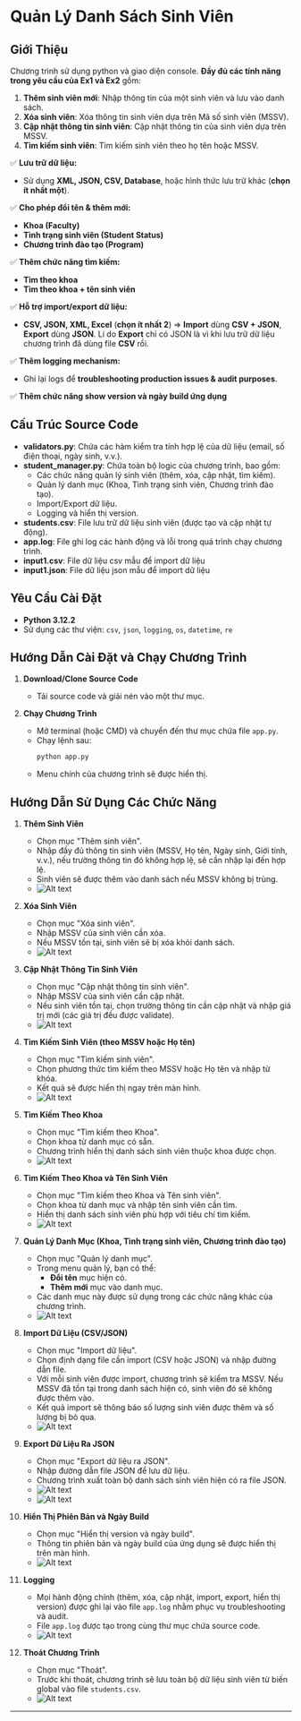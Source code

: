 <!-- 1. Chương trình sử dụng ngôn ngữ C++ và giao diện console. 
Khi mới khởi động chương trình
![Alt text](Demo/pic1.png)
Chức năng thêm thông tin sinh viên mới
![Alt text](Demo/pic2.png)
Chức năng cập nhật thông tin cho sinh viên
![Alt text](Demo/pic3.png)
Chức năng tìm kiếm sinh viên 
![Alt text](Demo/pic4.png)
Chức năng hiển thị danh sách sinh viên
![Alt text](Demo/pic5.png)
Chức năng xóa sinh viên khỏi danh sách
![Alt text](Demo/pic6.png)
1. Cấu trúc chương trình: 
- Chương trình áp dụng **singleton pattern**, với class **studentManager** có một và chỉ một instance để quản lí các sinh viên và thực hiện các thao tác chính của chương trình.
- Trong file **main.cpp** thực hiện tạo một menu hướng dẫn cho người dùng trong console.
- Trong file **student.h** định nghĩa một struct là student, dùng để đại diện cho các thông tin của một sinh viên.
- Trong file **student.cpp** implement hàm display() dùng để in thông tin của một sinh viên.
- Trong file **student_manger.h** định nghĩa một class studentManger, class này quản lí các thao tác của chương trình và chứa 1 trường dữ liệu static là students, dùng để lưu trữ thông tin của các student trong chương trình.
- Trong file **student_manager.cpp** implement các phương thức (method) của class studentManager trong file student_manager.h, đồng thời implement 1 số hàm phụ.
1. Nếu chưa cài đặt compiler cho C++, vui lòng đọc tài liệu ở đường dẫn sau: https://code.visualstudio.com/docs/languages/cpp 
2. Để compile code, cần mở terminal tại đường dẫn nơi thư mục main.cpp và chạy câu lệnh sau: "g++ *.cpp"
3. Để chạy chương trình, tiếp tục gõ: ".\a" -->
# Quản Lý Danh Sách Sinh Viên

## Giới Thiệu
Chương trình sử dụng python và giao diện console. **Đầy đủ các tính năng trong yêu cầu của Ex1 và Ex2** gồm: 
1. **Thêm sinh viên mới**: Nhập thông tin của một sinh viên và lưu vào danh sách.
2. **Xóa sinh viên**: Xóa thông tin sinh viên dựa trên Mã số sinh viên (MSSV).
3. **Cập nhật thông tin sinh viên**: Cập nhật thông tin của sinh viên dựa trên MSSV.
4. **Tìm kiếm sinh viên**: Tìm kiếm sinh viên theo họ tên hoặc MSSV.

✅ **Lưu trữ dữ liệu:**

- Sử dụng **XML, JSON, CSV, Database**, hoặc hình thức lưu trữ khác (**chọn ít nhất một**).

✅ **Cho phép đổi tên & thêm mới:**

- **Khoa (Faculty)**
- **Tình trạng sinh viên (Student Status)**
- **Chương trình đào tạo (Program)**

✅ **Thêm chức năng tìm kiếm:**

- **Tìm theo khoa**
- **Tìm theo khoa + tên sinh viên**

✅ **Hỗ trợ import/export dữ liệu:**

- **CSV, JSON, XML, Excel** (**chọn ít nhất 2**)
=> **Import** dùng **CSV + JSON**, **Export** dùng **JSON**. Lí do **Export** chỉ có JSON là vì khi lưu trữ dữ liệu chương trình đã dùng file **CSV** rồi.

✅ **Thêm logging mechanism:**

- Ghi lại logs để **troubleshooting production issues & audit purposes**.

✅ **Thêm chức năng show version và ngày build ứng dụng**

## Cấu Trúc Source Code
- **validators.py**: Chứa các hàm kiểm tra tính hợp lệ của dữ liệu (email, số điện thoại, ngày sinh, v.v.).
- **student_manager.py**: Chứa toàn bộ logic của chương trình, bao gồm:
  - Các chức năng quản lý sinh viên (thêm, xóa, cập nhật, tìm kiếm).
  - Quản lý danh mục (Khoa, Tình trạng sinh viên, Chương trình đào tạo).
  - Import/Export dữ liệu.
  - Logging và hiển thị version.
- **students.csv**: File lưu trữ dữ liệu sinh viên (được tạo và cập nhật tự động).
- **app.log**: File ghi log các hành động và lỗi trong quá trình chạy chương trình.
- **input1.csv**: File dữ liệu csv mẫu để import dữ liệu
- **input1.json**: File dữ liệu json mẫu để import dữ liệu

## Yêu Cầu Cài Đặt
- **Python 3.12.2**  
- Sử dụng các thư viện: `csv`, `json`, `logging`, `os`, `datetime`, `re`  

## Hướng Dẫn Cài Đặt và Chạy Chương Trình

1. **Download/Clone Source Code**
   - Tải source code và giải nén vào một thư mục.

2. **Chạy Chương Trình**
   - Mở terminal (hoặc CMD) và chuyển đến thư mục chứa file `app.py`.
   - Chạy lệnh sau:
     ```bash
     python app.py
     ```
   - Menu chính của chương trình sẽ được hiển thị.

## Hướng Dẫn Sử Dụng Các Chức Năng

1. **Thêm Sinh Viên**
   - Chọn mục "Thêm sinh viên".
   - Nhập đầy đủ thông tin sinh viên (MSSV, Họ tên, Ngày sinh, Giới tính, v.v.), nếu trường thông tin đó không hợp lệ, sẽ cần nhập lại đến hợp lệ.
   - Sinh viên sẽ được thêm vào danh sách nếu MSSV không bị trùng.
   - ![Alt text](screenshots/pic1.png)

2. **Xóa Sinh Viên**
   - Chọn mục "Xóa sinh viên".
   - Nhập MSSV của sinh viên cần xóa.
   - Nếu MSSV tồn tại, sinh viên sẽ bị xóa khỏi danh sách.
   - ![Alt text](screenshots/pic2.png)

3. **Cập Nhật Thông Tin Sinh Viên**
   - Chọn mục "Cập nhật thông tin sinh viên".
   - Nhập MSSV của sinh viên cần cập nhật.
   - Nếu sinh viên tồn tại, chọn trường thông tin cần cập nhật và nhập giá trị mới (các giá trị đều được validate).
   - ![Alt text](screenshots/pic3.png)

4. **Tìm Kiếm Sinh Viên (theo MSSV hoặc Họ tên)**
   - Chọn mục "Tìm kiếm sinh viên".
   - Chọn phương thức tìm kiếm theo MSSV hoặc Họ tên và nhập từ khóa.
   - Kết quả sẽ được hiển thị ngay trên màn hình.
   - ![Alt text](screenshots/pic4.png)

5. **Tìm Kiếm Theo Khoa**
   - Chọn mục "Tìm kiếm theo Khoa".
   - Chọn khoa từ danh mục có sẵn.
   - Chương trình hiển thị danh sách sinh viên thuộc khoa được chọn.
   - ![Alt text](screenshots/pic5.png)

6. **Tìm Kiếm Theo Khoa và Tên Sinh Viên**
   - Chọn mục "Tìm kiếm theo Khoa và Tên sinh viên".
   - Chọn khoa từ danh mục và nhập tên sinh viên cần tìm.
   - Hiển thị danh sách sinh viên phù hợp với tiêu chí tìm kiếm.
   - ![Alt text](screenshots/pic6.png)

7. **Quản Lý Danh Mục (Khoa, Tình trạng sinh viên, Chương trình đào tạo)**
   - Chọn mục "Quản lý danh mục".
   - Trong menu quản lý, bạn có thể:
     - **Đổi tên** mục hiện có.
     - **Thêm mới** mục vào danh mục.
   - Các danh mục này được sử dụng trong các chức năng khác của chương trình.
   - ![Alt text](screenshots/pic7.png)

8. **Import Dữ Liệu (CSV/JSON)**
   - Chọn mục "Import dữ liệu".
   - Chọn định dạng file cần import (CSV hoặc JSON) và nhập đường dẫn file.
   - Với mỗi sinh viên được import, chương trình sẽ kiểm tra MSSV. Nếu MSSV đã tồn tại trong danh sách hiện có, sinh viên đó sẽ không được thêm vào.
   - Kết quả import sẽ thông báo số lượng sinh viên được thêm và số lượng bị bỏ qua.
   - ![Alt text](screenshots/pic8.png)

9. **Export Dữ Liệu Ra JSON**
   - Chọn mục "Export dữ liệu ra JSON".
   - Nhập đường dẫn file JSON để lưu dữ liệu.
   - Chương trình xuất toàn bộ danh sách sinh viên hiện có ra file JSON.
   - ![Alt text](screenshots/pic9.png)
   - ![Alt text](screenshots/pic10.png)

10. **Hiển Thị Phiên Bản và Ngày Build**
    - Chọn mục "Hiển thị version và ngày build".
    - Thông tin phiên bản và ngày build của ứng dụng sẽ được hiển thị trên màn hình.
    - ![Alt text](screenshots/pic11.png)

11. **Logging**
    - Mọi hành động chính (thêm, xóa, cập nhật, import, export, hiển thị version) được ghi lại vào file `app.log` nhằm phục vụ troubleshooting và audit.
    - File `app.log` được tạo trong cùng thư mục chứa source code.  
    - ![Alt text](screenshots/pic12.png)
12. **Thoát Chương Trình**
    - Chọn mục "Thoát".
    - Trước khi thoát, chương trình sẽ lưu toàn bộ dữ liệu sinh viên từ biến global vào file `students.csv`.
    - ![Alt text](screenshots/pic13.png)
---

